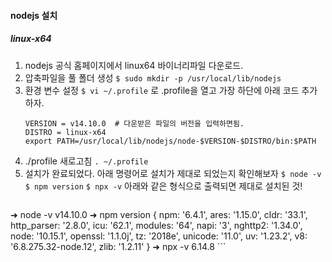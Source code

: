 #### nodejs 설치
##### linux-x64
1. nodejs 공식 홈페이지에서 linux64 바이너리파일 다운로드.
2. 압축파일을 풀 폴더 생성
	`$ sudo mkdir -p /usr/local/lib/nodejs`
3. 환경 변수 설정
	`$ vi ~/.profile` 로 .profile을 열고 가장 하단에 아래 코드 추가하자.
	```
	VERSION = v14.10.0  # 다운받은 파일의 버전을 입력하면됨.
	DISTRO = linux-x64
	export PATH=/usr/local/lib/nodejs/node-$VERSION-$DISTRO/bin:$PATH
	```
4. ./profile 새로고침
	`. ~/.profile`
5. 설치가 완료되었다. 아래 명령어로 설치가 제대로 되었는지 확인해보자
	`$ node -v`
	`$ npm version`
	`$ npx -v`
	아래와 같은 형식으로 출력되면 제대로 설치된 것!
	```
➜  node -v
v14.10.0
➜  npm version
{ npm: '6.4.1',
 ares: '1.15.0',
 cldr: '33.1',
 http_parser: '2.8.0',
 icu: '62.1',
 modules: '64',
 napi: '3',
 nghttp2: '1.34.0',
 node: '10.15.1',
 openssl: '1.1.0j',
 tz: '2018e',
 unicode: '11.0',
 uv: '1.23.2',
 v8: '6.8.275.32-node.12',
 zlib: '1.2.11' }
 ➜ npx -v
 6.14.8
	```
